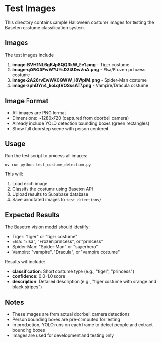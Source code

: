 # Test Images

This directory contains sample Halloween costume images for testing the Baseten costume classification system.

## Images

The test images include:

1. **image-BVH1NL6gKJp8QQ3kW_9e1.png** - Tiger costume
2. **image-qORO3FwW7UYsD2iSDwVnA.png** - Elsa/Frozen princess costume
3. **image-2A26rvEwWK0QWW_i8WpIM.png** - Spider-Man costume
4. **image-zphDYn4_koLqtVOSssAT7.png** - Vampire/Dracula costume

## Image Format

- All images are PNG format
- Dimensions: ~1280x720 (captured from doorbell camera)
- Already include YOLO detection bounding boxes (green rectangles)
- Show full doorstep scene with person centered

## Usage

Run the test script to process all images:

```bash
uv run python test_costume_detection.py
```

This will:
1. Load each image
2. Classify the costume using Baseten API
3. Upload results to Supabase database
4. Save annotated images to `test_detections/`

## Expected Results

The Baseten vision model should identify:
- Tiger: "tiger" or "tiger costume"
- Elsa: "Elsa", "Frozen princess", or "princess"
- Spider-Man: "Spider-Man" or "superhero"
- Vampire: "vampire", "Dracula", or "vampire costume"

Results will include:
- **classification**: Short costume type (e.g., "tiger", "princess")
- **confidence**: 0.0-1.0 score
- **description**: Detailed description (e.g., "tiger costume with orange and black stripes")

## Notes

- These images are from actual doorbell camera detections
- Person bounding boxes are pre-computed for testing
- In production, YOLO runs on each frame to detect people and extract bounding boxes
- Images are used for development and testing only
